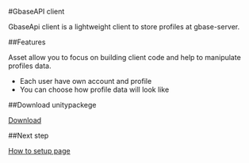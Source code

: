 #GbaseAPI client

GbaseApi client is a lightweight client to store profiles at gbase-server.

##Features

Asset allow you to focus on building client code and help to manipulate profiles data.

* Each user have own account and profile
* You can choose how profile data will look like

##Download unitypackege

[Download](./files/GbaseAPI.unitypackage)

##Next step

[How to setup page](/setup)